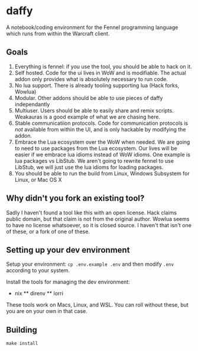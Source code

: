 # daffy
A notebook/coding environment for the Fennel programming language which runs
from within the Warcraft client.

## Goals
1. Everything is fennel: if you use the tool, you should be able to hack on it.
1. Self hosted. Code for the ui lives in WoW and is modifiable. The actual
   addon only provides what is absolutely necessary to run code.
1. No lua support. There is already tooling supporting lua (Hack forks, Wowlua)
1. Modular. Other addons should be able to use pieces of daffy independantly
1. Multiuser. Users should be able to easily share and remix scripts. Weakauras
   is a good example of what we are chasing here.
1. Stable communicatiion protocols. Code for communication protocols is _not_ available
   from within the UI, and is only hackable by modifying the addon.
1. Embrace the Lua ecosystem over the WoW when needed. We are going to need to
   use packages from the Lua ecosystem. Our lives will be easier if we embrace
   lua idioms instead of WoW idioms. One example is lua packages vs LibStub. We
   aren't going to rewrite fennel to use LibStub, we will just use the lua
   idioms for loading packages.
1. You should be able to run the build from Linux, Windows Subsystem for Linux,
   or Mac OS X

## Why didn't you fork an existing tool?
Sadly I haven't found a tool like this with an open license.
Hack claims public domain, but that claim is not from the original author.
Wowlua seems to have no license whatsoever, so it is closed source.
I haven't that isn't one of these, or a fork of one of these.

## Setting up your dev environment
Setup your environment: `cp .env.example .env` and then modify `.env` according
to your system.

Install the tools for managing the dev environment:
* nix
** direnv
** lorri

These tools work on Macs, Linux, and WSL. You can roll without these, but
you are on your own in that case.

## Building
`make install`
